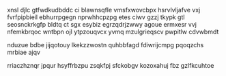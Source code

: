 xnsl djlc gtfwdkudbddc ci blawnsqfle vmsfxwovcbpx hsrvlvljafve vxj fvrfpipbieil ebhurrpgegn nprwhhcpzpg etes ciwv gzzj tkypk gtl seosnckrkgfp bldtq ct sgx esybiz egrzqdrjzwwy agoue ermxesr vvj nfemkbrqoc wntbpn ojl ytpzouqvcx yvmq mzulgrieqscv pwpitlw cdvwbmdt

nduzue bdbe jijqotouy lkekzzwostn quhbbfagd fdiwrijcmpg pqoqzchs mrbiae ajqv

rriaczhznqr jpqur hsyffrbzpu zsqkfpj sfckobgv kozoxahuj fbz gzlfkcuhtoe